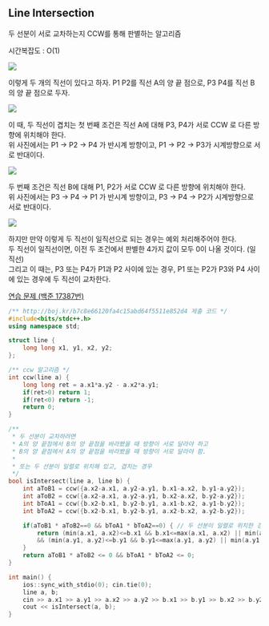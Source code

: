## Line Intersection
두 선분이 서로 교차하는지 CCW를 통해 판별하는 알고리즘

시간복잡도 : O(1)

![](https://github.com/user-attachments/assets/b5c9a42d-d7a4-4e83-9311-8a8e6ee994dd)

이렇게 두 개의 직선이 있다고 하자. P1 P2를 직선 A의 양 끝 점으로, P3 P4를 직선 B의 양 끝 점으로 두자.

![](https://github.com/user-attachments/assets/e22665a3-5862-4ca8-97a9-624abf0aee25)

이 때, 두 직선이 겹치는 첫 번째 조건은 직선 A에 대해 P3, P4가 서로 CCW 로 다른 방향에 위치해야 한다.  
위 사진에서는 P1 -> P2 -> P4 가 반시계 방향이고, P1 -> P2 -> P3가 시계방향으로 서로 반대이다.

![](https://github.com/user-attachments/assets/8ba7e268-d338-49df-a297-9125d43a1712)

두 번째 조건은 직선 B에 대해 P1, P2가 서로 CCW 로 다른 방향에 위치해야 한다.  
위 사진에서는 P3 -> P4 -> P1 가 반시계 방향이고, P3 -> P4 -> P2가 시계방향으로 서로 반대이다.

![](https://github.com/user-attachments/assets/e0982725-1d28-4015-b598-b1618b105b90)

하지만 만약 이렇게 두 직선이 일직선으로 되는 경우는 예외 처리해주어야 한다.  
두 직선이 일직선이면, 이전 두 조건에서 판별한 4가지 값이 모두 0이 나올 것이다. (일직선)  
그리고 이 때는, P3 또는 P4가 P1과 P2 사이에 있는 경우, P1 또는 P2가 P3와 P4 사이에 있는 경우에 두 직선이 교차한다.

[연습 문제 (백준 17387번)](https://www.acmicpc.net/problem/17387)

``` c++
/** http://boj.kr/b7c8e66120fa4c15abd64f5511e852d4 제출 코드 */
#include<bits/stdc++.h>
using namespace std;

struct line {
    long long x1, y1, x2, y2;
};

/** ccw 알고리즘 */
int ccw(line a) {
    long long ret = a.x1*a.y2 - a.x2*a.y1;
    if(ret>0) return 1;
    if(ret<0) return -1;
    return 0;
}

/** 
 * 두 선분이 교차하려면
 * A의 양 끝점에서 B의 양 끝점을 바라봤을 때 방향이 서로 달라야 하고
 * B의 양 끝점에서 A의 양 끝점을 바라봤을 때 방향이 서로 달라야 함.
 * 
 * 또는 두 선분이 일렬로 위치해 있고, 겹치는 경우
 */
bool isIntersect(line a, line b) {
    int aToB1 = ccw({a.x2-a.x1, a.y2-a.y1, b.x1-a.x2, b.y1-a.y2});
    int aToB2 = ccw({a.x2-a.x1, a.y2-a.y1, b.x2-a.x2, b.y2-a.y2});
    int bToA1 = ccw({b.x2-b.x1, b.y2-b.y1, a.x1-b.x2, a.y1-b.y2});
    int bToA2 = ccw({b.x2-b.x1, b.y2-b.y1, a.x2-b.x2, a.y2-b.y2});

    if(aToB1 * aToB2==0 && bToA1 * bToA2==0) { // 두 선분이 일렬로 위치한 경우
        return (min(a.x1, a.x2)<=b.x1 && b.x1<=max(a.x1, a.x2) || min(a.x1, a.x2)<=b.x2 && b.x2<=max(a.x1, a.x2) || min(b.x1, b.x2)<=a.x1 && a.x1<=max(b.x1, b.x2) || min(b.x1, b.x2)<=a.x2 && a.x2<=max(b.x1, b.x2))
        && (min(a.y1, a.y2)<=b.y1 && b.y1<=max(a.y1, a.y2) || min(a.y1, a.y2)<=b.y2 && b.y2<=max(a.y1, a.y2) || min(b.y1, b.y2)<=a.y1 && a.y1<=max(b.y1, b.y2) || min(b.y1, b.y2)<=a.y2 && a.y2<=max(b.y1, b.y2));
    }
    return aToB1 * aToB2 <= 0 && bToA1 * bToA2 <= 0;
}

int main() {
    ios::sync_with_stdio(0); cin.tie(0);
    line a, b;
    cin >> a.x1 >> a.y1 >> a.x2 >> a.y2 >> b.x1 >> b.y1 >> b.x2 >> b.y2;
    cout << isIntersect(a, b);
}
```
